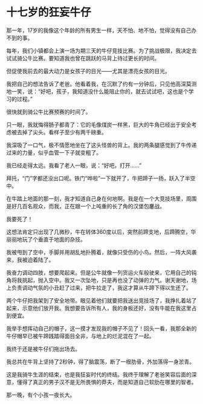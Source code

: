 # 十七岁的狂妄牛仔

那一年，17岁的我像这个年龄的所有男生一样，天不怕、地不怕，觉得没有自己办不到的事。 

每年，我们小镇都会上演一场为期三天的牛仔竞技比赛。为了挑战极限，我决定去试试骑公牛比赛。要知道我也曾在跳跃的马背上待过更长的时间。 

但促使我前去的最大动力是女孩子的目光——尤其是漂亮女孩的目光。 

我把自己的想法告诉了老爸。他看着我，在沉默了约有一分钟后，只见他高深莫测地一笑，说：“好吧，孩子，我知道没什么能阻止你的，就去试试吧，这也是个学习的过程。” 

很快就到骑公牛比赛预赛的时间了。 

只一眼，我就悔得肠子都青了：它的毛像煤炭一样黑，巨大的牛角已经出于安全考虑被去掉了尖头。看样子至少有两千磅重。 

我深吸了一口气，极不情愿地坐在了这头怪兽的背上。我的两条腿感觉到了牛传递过来的力量，似乎血管一下子就变粗了。 

我已经走得太远。我看了老人一眼，说：“好吧，打开……” 

拜托，“门”字都还没出口呢。铁门“哗啦”一下就开了，牛把蹄子一扬，跃入了半空中。 

在牛踏上地面的那一刻，我才知道自己身在何地啊。我是在一个大竞技场里，周围是好几百名观众，而我，正在跟一个上吨重的长了角的汉堡包鏖战。 

我要死了！ 

这想法肯定只出现了几微秒，牛在转体360度以后，突然前蹄支地，后蹄腾空，华丽丽地玩了个垂直于地面的杂技。 

我被甩到了空中，手脚并用胡乱地扑腾着，就像只受伤的小鸟。然后，一阵大风袭来，我被迫着陆了。 

我奋力调动四肢，想要爬起来。但是公牛就像一列货运火车般驶来，它用自己的钝角将我挑起，抛入空中。我又一次坠地，只是再也没了动弹的力气。谢天谢地，场上负责调动气氛的小丑赶了过来，把牛拉走了，我这才算从牛蹄下得以生还了。 

两个牛仔把我架到了安全地带。眼见着他们就要把我送出竞技场了，我挣扎着站了起来，示意他们放开我。我想要告诉所有人，我的身板还好，没有牛能在我这里占到便宜。 

我举手想挥动自己的帽子，这一摸才发现我的帽子不见了！回头一看，我那全新的牛仔帽早已被牛蹄践踏得面目全非，与地上的烂泥混在了一起。 

我终于还是被牛仔们拖出场去。 

我总共在牛背上坚持了2秒钟，得了脑震荡，断了一根肋骨，外加落得一身淤青。 

这是我骑牛生涯的结束，也是我狂妄时代的终结。我终于理解了老爸笑容后面的深意，懂得了真正的男子汉不是无所畏惧的莽夫，而是知道自己软肋在哪里的智者。 

那一晚，有个小孩一夜长大。